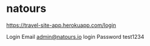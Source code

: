 # natours
https://travel-site-app.herokuapp.com/login

Login Email admin@natours.io
login Password test1234
